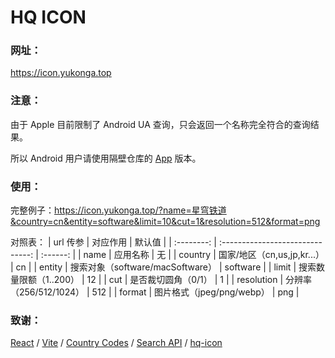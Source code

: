 # HQ ICON

### 网址：
https://icon.yukonga.top

### 注意：
由于 Apple 目前限制了 Android UA 查询，只会返回一个名称完全符合的查询结果。

所以 Android 用户请使用隔壁仓库的 [App](https://github.com/YuKongA/HQ-ICON_Compose/releases) 版本。

### 使用：
完整例子：https://icon.yukonga.top/?name=星穹铁道&country=cn&entity=software&limit=10&cut=1&resolution=512&format=png

对照表：
|  url 传参  |             对应作用             |  默认值  |
| :--------: | :------------------------------: | :------: |
|    name    |             应用名称             |    无    |
|  country   |   国家/地区（cn,us,jp,kr...）    |    cn    |
|   entity   | 搜索对象（software/macSoftware） | software |
|   limit    |      搜索数量限额（1..200）      |    12    |
|    cut     |       是否裁切圆角（0/1）        |    1     |
| resolution |      分辨率（256/512/1024）      |   512    |
|   format   |     图片格式（jpeg/png/webp）     |   png    |


### 致谢：
[React](https://react.dev/) / 
[Vite](https://vitejs.dev/) / 
[Country Codes](https://en.wikipedia.org/wiki/Country_code) / 
[Search API](https://performance-partners.apple.com/search-api) / 
[hq-icon](https://github.com/f48vj/hq-icon)
